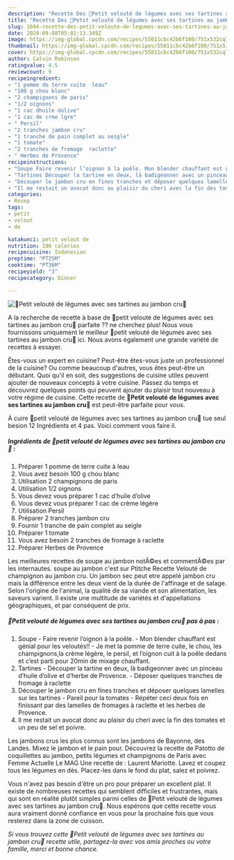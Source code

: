 ```yaml
---
description: "Recette Des 🌿Petit velouté de légumes avec ses tartines au jambon cru🌿"
title: "Recette Des 🌿Petit velouté de légumes avec ses tartines au jambon cru🌿"
slug: 1694-recette-des-petit-veloute-de-legumes-avec-ses-tartines-au-jambon-cru
date: 2020-09-08T05:02:13.349Z
image: https://img-global.cpcdn.com/recipes/55011cbc42b6f100/751x532cq70/🌿petit-veloute-de-legumes-avec-ses-tartines-au-jambon-cru🌿-photo-principale-de-la-recette.jpg
thumbnail: https://img-global.cpcdn.com/recipes/55011cbc42b6f100/751x532cq70/🌿petit-veloute-de-legumes-avec-ses-tartines-au-jambon-cru🌿-photo-principale-de-la-recette.jpg
cover: https://img-global.cpcdn.com/recipes/55011cbc42b6f100/751x532cq70/🌿petit-veloute-de-legumes-avec-ses-tartines-au-jambon-cru🌿-photo-principale-de-la-recette.jpg
author: Calvin Robinson
ratingvalue: 4.5
reviewcount: 9
recipeingredient:
- "1 pomme de terre cuite  leau"
- "100 g chou blanc"
- "2 champignons de paris"
- "1/2 oignons"
- "1 cac dhuile dolive"
- "1 cac de crme lgre"
- " Persil"
- "2 tranches jambon cru"
- "1 tranche de pain complet au seigle"
- "1 tomate"
- "2 tranches de fromage  raclette"
- " Herbes de Provence"
recipeinstructions:
- "Soupe Faire revenir l’oignon à la poêle. Mon blender chauffant est génial pour les veloutés!! Je met la pomme de terre cuite, le chou, les champignons,la crème légère, le persil, et l’oignon cuit à la poêle dedans et c’est parti pour 20min de mixage chauffant."
- "Tartines Découper la tartine en deux, là badigeonner avec un pinceau d’huile d’olive et d’herbe de Provence. Déposer quelques tranches de fromage à raclette"
- "Découper le jambon cru en fines tranches et déposer quelques lamelles sur les tartines Pareil pour la tomates Répéter ceci deux fois en finissant par des lamelles de fromages à raclette et les herbes de Provence."
- "Il me restait un avocat donc au plaisir du cheri avec la fin des tomates et un peu de sel et poivre."
categories:
- Resep
tags:
- petit
- velout
- de

katakunci: petit velout de 
nutrition: 190 calories
recipecuisine: Indonesian
preptime: "PT25M"
cooktime: "PT36M"
recipeyield: "3"
recipecategory: Dinner

---
```



![🌿Petit velouté de légumes avec ses tartines au jambon cru🌿](https://img-global.cpcdn.com/recipes/55011cbc42b6f100/751x532cq70/🌿petit-veloute-de-legumes-avec-ses-tartines-au-jambon-cru🌿-photo-principale-de-la-recette.jpg)

A la recherche de recette à base de 🌿petit velouté de légumes avec ses tartines au jambon cru🌿 parfaite ?? ne cherchez plus! Nous vous fournissons uniquement le meilleur 🌿petit velouté de légumes avec ses tartines au jambon cru🌿 ici. Nous avons également une grande variété de recettes à essayer.

Êtes-vous un expert en cuisine? Peut-être êtes-vous juste un professionnel de la cuisine? Ou comme beaucoup d'autres, vous êtes peut-être un débutant. Quoi qu'il en soit, des suggestions de cuisine utiles peuvent ajouter de nouveaux concepts à votre cuisine. Passez du temps et découvrez quelques points qui peuvent ajouter du plaisir tout nouveau à votre régime de cuisine. Cette recette de <strong> 🌿Petit velouté de légumes avec ses tartines au jambon cru🌿 </strong> est peut-être parfaite pour vous.

<!--inarticleads1-->

À cuire 🌿petit velouté de légumes avec ses tartines au jambon cru🌿 tue seul besion 12 Ingrédients et 4 pas. Voici comment vous faire il.

##### Ingrédients de 🌿petit velouté de légumes avec ses tartines au jambon cru🌿 :

1. Préparer 1 pomme de terre cuite à leau
1. Vous avez besoin 100 g chou blanc
1. Utilisation 2 champignons de paris
1. Utilisation 1/2 oignons
1. Vous devez vous préparer 1 cac d’huile d’olive
1. Vous devez vous préparer 1 cac de crème légère
1. Utilisation  Persil
1. Préparer 2 tranches jambon cru
1. Fournir 1 tranche de pain complet au seigle
1. Préparer 1 tomate
1. Vous avez besoin 2 tranches de fromage à raclette
1. Préparer  Herbes de Provence


Les meilleures recettes de soupe au jambon notÃ©es et commentÃ©es par les internautes. soupe au jambon c&#39;est sur Ptitche Recette Velouté de champignon au jambon cru. Un jambon sec peut etre appelé jambon cru mais la différence entre les deux vient de la durée de l&#39;affinage et de salage. Selon l&#39;origine de l&#39;animal, la qualité de sa viande et son alimentation, les saveurs varient. Il existe une multitude de variétés et d&#39;appellations géographiques, et par conséquent de prix. 

<!--inarticleads2-->

##### 🌿Petit velouté de légumes avec ses tartines au jambon cru🌿 pas à pas :

1. Soupe - Faire revenir l’oignon à la poêle. - Mon blender chauffant est génial pour les veloutés!! - Je met la pomme de terre cuite, le chou, les champignons,la crème légère, le persil, et l’oignon cuit à la poêle dedans et c’est parti pour 20min de mixage chauffant.
1. Tartines - Découper la tartine en deux, là badigeonner avec un pinceau d’huile d’olive et d’herbe de Provence. - Déposer quelques tranches de fromage à raclette
1. Découper le jambon cru en fines tranches et déposer quelques lamelles sur les tartines - Pareil pour la tomates - Répéter ceci deux fois en finissant par des lamelles de fromages à raclette et les herbes de Provence.
1. Il me restait un avocat donc au plaisir du cheri avec la fin des tomates et un peu de sel et poivre.


Les jambons crus les plus connus sont les jambons de Bayonne, des Landes. Mixez le jambon et le pain pour. Découvrez la recette de Patotto de coquillettes au jambon, petits légumes et champignons de Paris avec Femme Actuelle Le MAG Une recette de : Laurent Mariotte. Lavez et coupez tous les légumes en dés. Placez-les dans le fond du plat, salez et poivrez. 

<!--inarticleads1-->

<p>
Vous n'avez pas besoin d'être un pro pour préparer un excellent plat. Il existe de nombreuses recettes qui semblent difficiles et frustrantes, mais qui sont en réalité plutôt simples parmi celles de 🌿Petit velouté de légumes avec ses tartines au jambon cru🌿. Nous espérons que cette recette vous aura vraiment donné confiance en vous pour la prochaine fois que vous resterez dans la zone de cuisson.
</p>

<p>
<i>Si vous trouvez cette 🌿Petit velouté de légumes avec ses tartines au jambon cru🌿 recette utile, partagez-la avec vos amis proches ou votre famille, merci et bonne chance.</i>
</p>
